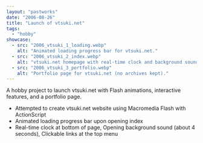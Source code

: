 ```yaml
---
layout: "pastworks"
date: "2006-08-26"
title: "Launch of vtsuki.net"
tags:
  - "hobby"
showcase:
  - src: "2006_vtsuki_1_loading.webp"
    alt: "Animated loading progress bar for vtsuki.net."
  - src: "2006_vtsuki_2_index.webp"
    alt: "vtsuki.net homepage with real-time clock and background sound."
  - src: "2006_vtsuki_3_portfolio.webp"
    alt: "Portfolio page for vtsuki.net (no archives kept)."
---
```

A hobby project to launch vtsuki.net with Flash animations, interactive features, and a portfolio page.

- Attempted to create vtsuki.net website using Macromedia Flash with ActionScript
- Animated loading progress bar upon opening index
- Real-time clock at bottom of page, Opening background sound (about 4 seconds), Clickable links at the top menu
